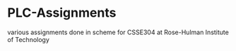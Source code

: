 # PLC-Assignments
various assignments done in scheme for CSSE304 at Rose-Hulman Institute of Technology
